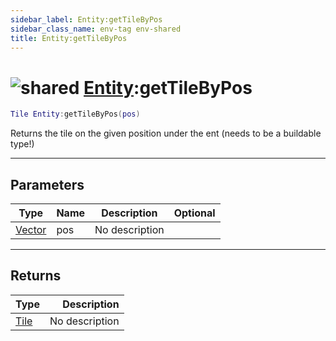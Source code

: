 ```yaml
---
sidebar_label: Entity:getTileByPos
sidebar_class_name: env-tag env-shared
title: Entity:getTileByPos
---
```


# <img src='/img/wiki/shared.png' alt='shared' classname='env-tag' /> [Entity](../entity/README.md):getTileByPos

```lua
Tile Entity:getTileByPos(pos)
```

Returns the tile on the given position under the ent (needs to be a buildable type!)<br/>

-----------------
## Parameters

| Type   | Name | Description | Optional |
| ------ | ---- | ----------- | -------: |
| [Vector](../vector/README.md) | pos | No description |   |

-----------------
## Returns

| Type   | Description |
| ------ | ----------: |
| [Tile](../tile/README.md) | No description |
